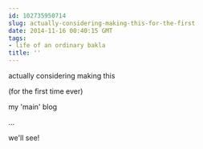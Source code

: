 ```yaml
---
id: 102735950714
slug: actually-considering-making-this-for-the-first
date: 2014-11-16 00:40:15 GMT
tags:
- life of an ordinary bakla
title: ''
---
```

actually considering making this

(for the first time ever)

my 'main' blog

...

we'll see!